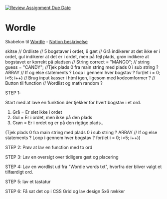 [![Review Assignment Due Date](https://classroom.github.com/assets/deadline-readme-button-24ddc0f5d75046c5622901739e7c5dd533143b0c8e959d652212380cedb1ea36.svg)](https://classroom.github.com/a/SbgH9FA6)
# Wordle
Skabelon til [Wordle](https://www.nytimes.com/games/wordle/index.html) - [Notion beskrivelse](https://mercantec.notion.site/Wordle-101117d07e79459c8fc5b74e6984516a?pvs=4)


skitse
// Ordliste 
// 5 bogstaver i ordet, 6 gæt
// Grå indikerer at det ikke er i ordet, gul indikerer at det er i ordet, men på fejl plads, grøn indikere at bogstavet er korrekt på pladsen
// String correct = "MANGO";
// string guess = "CANDY";
//Tjek plads 0 fra main string med plads 0 i sub string ? ARRAY
// If og else statements ? Loop i gennem hver bogstav ? for(let i = 0; i<5; i++)
// Brug input kasser i html igen, ligesom med kodeomformer ?
// Button til function
// Wordlist og math random ?




STEP 1: 

Start med at lave en funktion der tjekker for hvert bogstav i et ord.

1. Grå = Er slet ikke i ordet
2. Gul = Er i ordet, men ikke på den plads
3. Grøn = Er i ordet og er på den rigtige plads..

(Tjek plads 0 fra main string med plads 0 i sub string ? ARRAY
// If og else statements ? Loop i gennem hver bogstav ? for(let i = 0; i<5; i++))

STEP 2: Prøv at lav en function med to ord


STEP 3: Lav en oversigt over tidligere gæt og placering


STEP 4:  Lav en wordlist ud fra "Wordle words txt", hvorfra der bliver valgt et tilfærdigt ord.


STEP 5: lav et tastatur


STEP 6: Få sat det op i CSS Grid og lav design 5x6 rækker




